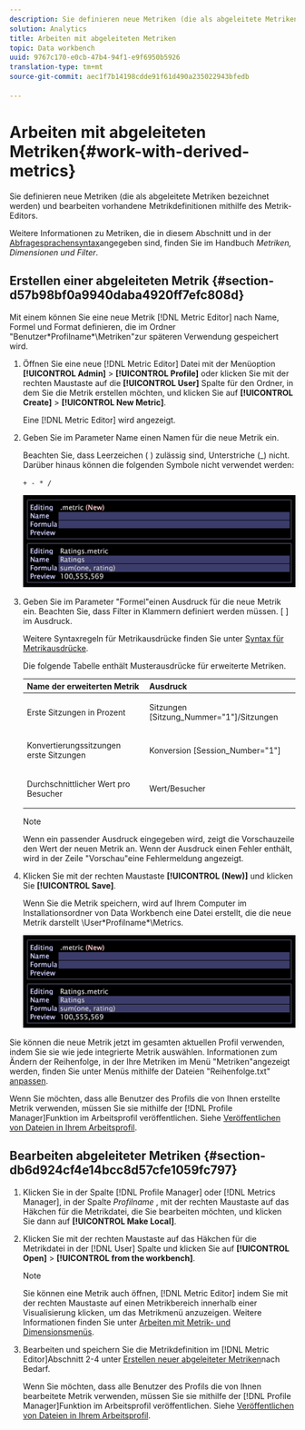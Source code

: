 ```yaml
---
description: Sie definieren neue Metriken (die als abgeleitete Metriken bezeichnet werden) und bearbeiten vorhandene Metrikdefinitionen mithilfe des Metrik-Editors.
solution: Analytics
title: Arbeiten mit abgeleiteten Metriken
topic: Data workbench
uuid: 9767c170-e0cb-47b4-94f1-e9f6950b5926
translation-type: tm+mt
source-git-commit: aec1f7b14198cdde91f61d490a235022943bfedb

---
```



# Arbeiten mit abgeleiteten Metriken{#work-with-derived-metrics}

Sie definieren neue Metriken (die als abgeleitete Metriken bezeichnet werden) und bearbeiten vorhandene Metrikdefinitionen mithilfe des Metrik-Editors.

Weitere Informationen zu Metriken, die in diesem Abschnitt und in der [Abfragesprachensyntax](../../../../home/c-get-started/c-qry-lang-syntx/c-qry-lang-syntx.md#concept-15d1d3f5164a47d49468c5acb7299d9f)angegeben sind, finden Sie im Handbuch *Metriken, Dimensionen und Filter*.

## Erstellen einer abgeleiteten Metrik {#section-d57b98bf0a9940daba4920ff7efc808d}

Mit einem können Sie eine neue Metrik [!DNL Metric Editor] nach Name, Formel und Format definieren, die im Ordner &quot;Benutzer\*Profilname*\Metriken&quot;zur späteren Verwendung gespeichert wird.

1. Öffnen Sie eine neue [!DNL Metric Editor] Datei mit der Menüoption **[!UICONTROL Admin]** > **[!UICONTROL Profile]** oder klicken Sie mit der rechten Maustaste auf die **[!UICONTROL User]** Spalte für den Ordner, in dem Sie die Metrik erstellen möchten, und klicken Sie auf **[!UICONTROL Create]** > **[!UICONTROL New Metric]**.

   Eine [!DNL Metric Editor] wird angezeigt.

1. Geben Sie im Parameter Name einen Namen für die neue Metrik ein.

   Beachten Sie, dass Leerzeichen ( ) zulässig sind, Unterstriche (_) nicht. Darüber hinaus können die folgenden Symbole nicht verwendet werden:

   `+ - * /`

   ![](assets/vis_MetricEditor_NewAndEditing.png)

1. Geben Sie im Parameter &quot;Formel&quot;einen Ausdruck für die neue Metrik ein. Beachten Sie, dass Filter in Klammern definiert werden müssen. [ ] im Ausdruck.

   Weitere Syntaxregeln für Metrikausdrücke finden Sie unter [Syntax für Metrikausdrücke](../../../../home/c-get-started/c-qry-lang-syntx/c-syntx-mtrc-exp.md#concept-bbf440a0307549e088df491b51b51d66).

   Die folgende Tabelle enthält Musterausdrücke für erweiterte Metriken.

   <table id="table_ED77997FC08F492490DCAC3C4153781C"> 
   <thead> 
   <tr> 
      <th colname="col1" class="entry"> Name der erweiterten Metrik </th> 
      <th colname="col2" class="entry"> Ausdruck </th> 
   </tr>
   </thead>
   <tbody> 
   <tr> 
      <td colname="col1"> <p>Erste Sitzungen in Prozent </p> </td> 
      <td colname="col2"> <p><span class="filepath"> Sitzungen [Sitzung_Nummer="1"]/Sitzungen</span> </p> </td> 
   </tr> 
   <tr> 
      <td colname="col1"> <p>Konvertierungssitzungen erste Sitzungen </p> </td> 
      <td colname="col2"> <p><span class="filepath"> Konversion [Session_Number="1"]</span> </p> </td> 
   </tr> 
   <tr> 
      <td colname="col1"> <p>Durchschnittlicher Wert pro Besucher </p> </td> 
      <td colname="col2"> <p><span class="filepath"> Wert/Besucher</span> </p> </td> 
   </tr> 
   </tbody> 
   </table>

   >[!NOTE]
   >
   >Wenn ein passender Ausdruck eingegeben wird, zeigt die Vorschauzeile den Wert der neuen Metrik an. Wenn der Ausdruck einen Fehler enthält, wird in der Zeile &quot;Vorschau&quot;eine Fehlermeldung angezeigt.

1. Klicken Sie mit der rechten Maustaste **[!UICONTROL (New)]** und klicken Sie **[!UICONTROL Save]**.

   Wenn Sie die Metrik speichern, wird auf Ihrem Computer im Installationsordner von Data Workbench eine Datei erstellt, die die neue Metrik darstellt \User\*Profilname*\Metrics.

   ![](assets/vis_MetricEditor_NewAndEditing.png)

Sie können die neue Metrik jetzt im gesamten aktuellen Profil verwenden, indem Sie sie wie jede integrierte Metrik auswählen. Informationen zum Ändern der Reihenfolge, in der Ihre Metriken im Menü &quot;Metriken&quot;angezeigt werden, finden Sie unter Menüs mithilfe der Dateien &quot;Reihenfolge.txt&quot; [anpassen](../../../../home/c-get-started/c-intf-anlys-ftrs/c-ctm-menus/t-cstm-menus-ordr-files.md#task-a391800a8dd444deb3e1516d5189f999).

Wenn Sie möchten, dass alle Benutzer des Profils die von Ihnen erstellte Metrik verwenden, müssen Sie sie mithilfe der [!DNL Profile Manager]Funktion im Arbeitsprofil veröffentlichen. Siehe [Veröffentlichen von Dateien in Ihrem Arbeitsprofil](../../../../home/c-get-started/c-admin-intrf/c-prof-mgr/t-pub-files-wkg-prof.md#task-a0106e010c834d16bd60eef4721b6af9).

## Bearbeiten abgeleiteter Metriken {#section-db6d924cf4e14bcc8d57cfe1059fc797}

1. Klicken Sie in der Spalte [!DNL Profile Manager] oder [!DNL Metrics Manager], in der Spalte *Profilname* , mit der rechten Maustaste auf das Häkchen für die Metrikdatei, die Sie bearbeiten möchten, und klicken Sie dann auf **[!UICONTROL Make Local]**.
1. Klicken Sie mit der rechten Maustaste auf das Häkchen für die Metrikdatei in der [!DNL User] Spalte und klicken Sie auf **[!UICONTROL Open]** > **[!UICONTROL from the workbench]**.

   >[!NOTE]
   >
   >Sie können eine Metrik auch öffnen, [!DNL Metric Editor] indem Sie mit der rechten Maustaste auf einen Metrikbereich innerhalb einer Visualisierung klicken, um das Metrikmenü anzuzeigen. Weitere Informationen finden Sie unter [Arbeiten mit Metrik- und Dimensionsmenüs](../../../../home/c-get-started/c-vis/c-met-dim-menus.md#concept-50f07ae47c3e4f94ad7d3d7f8293ccac).

1. Bearbeiten und speichern Sie die Metrikdefinition im [!DNL Metric Editor]Abschnitt 2-4 unter [Erstellen neuer abgeleiteter Metriken](../../../../home/c-get-started/c-admin-intrf/c-prof-mgr/c-drvd-mtrcs.md#section-d57b98bf0a9940daba4920ff7efc808d)nach Bedarf.

   Wenn Sie möchten, dass alle Benutzer des Profils die von Ihnen bearbeitete Metrik verwenden, müssen Sie sie mithilfe der [!DNL Profile Manager]Funktion im Arbeitsprofil veröffentlichen. Siehe [Veröffentlichen von Dateien in Ihrem Arbeitsprofil](../../../../home/c-get-started/c-admin-intrf/c-prof-mgr/t-pub-files-wkg-prof.md#task-a0106e010c834d16bd60eef4721b6af9).

